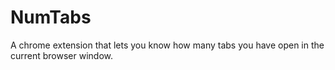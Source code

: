 # NumTabs
A chrome extension that lets you know how many tabs you have open in the current browser window.
